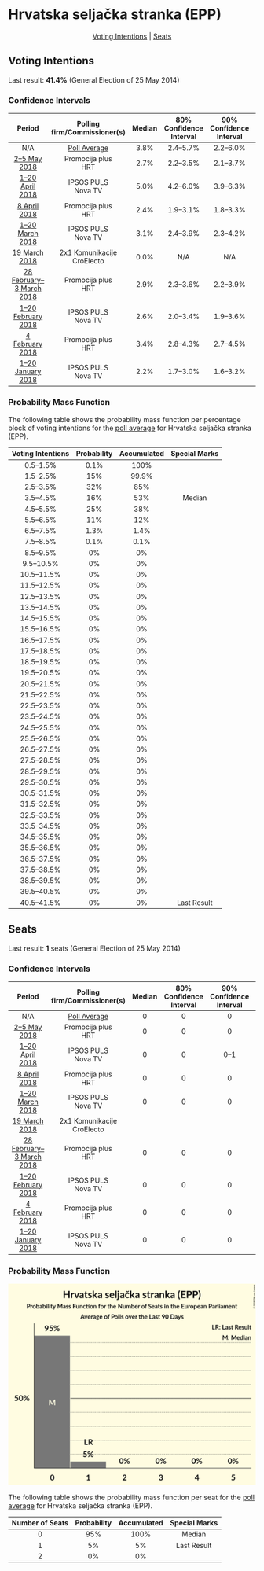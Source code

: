 # Hrvatska seljačka stranka (EPP)

<p align="center"><a href="#voting-intentions">Voting Intentions</a> | <a href="#seats">Seats</a></p>

## Voting Intentions

Last result: **41.4%** (General Election of 25 May 2014)

### Confidence Intervals

| Period     | Polling firm/Commissioner(s) | Median | 80% Confidence Interval | 90% Confidence Interval | 95% Confidence Interval | 99% Confidence Interval |
|:----------:|:----------------:|:-----------:|:-----------------------:|:-----------------------:|:-----------------------:|:-----------------------:|
| N/A | [Poll Average](average.html) | 3.8% | 2.4–5.7% | 2.2–6.0% | 2.1–6.3% | 1.8–6.9% |
| [2–5 May 2018](2018-05-05-Promocijaplus.html) | Promocija plus <br> HRT | 2.7% | 2.2–3.5% | 2.1–3.7% | 1.9–3.9% | 1.7–4.3% |
| [1–20 April 2018](2018-04-20-IPSOSPULS.html) | IPSOS PULS <br> Nova TV | 5.0% | 4.2–6.0% | 3.9–6.3% | 3.7–6.6% | 3.4–7.1% |
| [8 April 2018](2018-04-08-Promocijaplus.html) | Promocija plus <br> HRT | 2.4% | 1.9–3.1% | 1.8–3.3% | 1.7–3.5% | 1.5–3.9% |
| [1–20 March 2018](2018-03-20-IPSOSPULS.html) | IPSOS PULS <br> Nova TV | 3.1% | 2.4–3.9% | 2.3–4.2% | 2.1–4.4% | 1.9–4.8% |
| [19 March 2018](2018-03-19-2x1Komunikacije.html) | 2x1 Komunikacije <br> CroElecto | 0.0% | N/A | N/A | N/A | N/A |
| [28 February–3 March 2018](2018-03-03-Promocijaplus.html) | Promocija plus <br> HRT | 2.9% | 2.3–3.6% | 2.2–3.9% | 2.0–4.1% | 1.8–4.5% |
| [1–20 February 2018](2018-02-20-IPSOSPULS.html) | IPSOS PULS <br> Nova TV | 2.6% | 2.0–3.4% | 1.9–3.6% | 1.7–3.9% | 1.5–4.3% |
| [4 February 2018](2018-02-04-Promocijaplus.html) | Promocija plus <br> HRT | 3.4% | 2.8–4.3% | 2.7–4.5% | 2.5–4.7% | 2.3–5.1% |
| [1–20 January 2018](2018-01-20-IPSOSPULS.html) | IPSOS PULS <br> Nova TV | 2.2% | 1.7–3.0% | 1.6–3.2% | 1.4–3.4% | 1.2–3.8% |

### Probability Mass Function

The following table shows the probability mass function per percentage block of voting intentions for the [poll average](average.html) for Hrvatska seljačka stranka (EPP).

| Voting Intentions | Probability | Accumulated | Special Marks |
|:-----------------:|:-----------:|:-----------:|:-------------:|
| 0.5–1.5% | 0.1% | 100% |  |
| 1.5–2.5% | 15% | 99.9% |  |
| 2.5–3.5% | 32% | 85% |  |
| 3.5–4.5% | 16% | 53% | Median |
| 4.5–5.5% | 25% | 38% |  |
| 5.5–6.5% | 11% | 12% |  |
| 6.5–7.5% | 1.3% | 1.4% |  |
| 7.5–8.5% | 0.1% | 0.1% |  |
| 8.5–9.5% | 0% | 0% |  |
| 9.5–10.5% | 0% | 0% |  |
| 10.5–11.5% | 0% | 0% |  |
| 11.5–12.5% | 0% | 0% |  |
| 12.5–13.5% | 0% | 0% |  |
| 13.5–14.5% | 0% | 0% |  |
| 14.5–15.5% | 0% | 0% |  |
| 15.5–16.5% | 0% | 0% |  |
| 16.5–17.5% | 0% | 0% |  |
| 17.5–18.5% | 0% | 0% |  |
| 18.5–19.5% | 0% | 0% |  |
| 19.5–20.5% | 0% | 0% |  |
| 20.5–21.5% | 0% | 0% |  |
| 21.5–22.5% | 0% | 0% |  |
| 22.5–23.5% | 0% | 0% |  |
| 23.5–24.5% | 0% | 0% |  |
| 24.5–25.5% | 0% | 0% |  |
| 25.5–26.5% | 0% | 0% |  |
| 26.5–27.5% | 0% | 0% |  |
| 27.5–28.5% | 0% | 0% |  |
| 28.5–29.5% | 0% | 0% |  |
| 29.5–30.5% | 0% | 0% |  |
| 30.5–31.5% | 0% | 0% |  |
| 31.5–32.5% | 0% | 0% |  |
| 32.5–33.5% | 0% | 0% |  |
| 33.5–34.5% | 0% | 0% |  |
| 34.5–35.5% | 0% | 0% |  |
| 35.5–36.5% | 0% | 0% |  |
| 36.5–37.5% | 0% | 0% |  |
| 37.5–38.5% | 0% | 0% |  |
| 38.5–39.5% | 0% | 0% |  |
| 39.5–40.5% | 0% | 0% |  |
| 40.5–41.5% | 0% | 0% | Last Result |


## Seats

Last result: **1** seats (General Election of 25 May 2014)

### Confidence Intervals

| Period     | Polling firm/Commissioner(s) | Median | 80% Confidence Interval | 90% Confidence Interval | 95% Confidence Interval | 99% Confidence Interval |
|:----------:|:----------------:|:------:|:-----------------------:|:-----------------------:|:-----------------------:|:-----------------------:|
| N/A | [Poll Average](average.html) | 0 | 0 | 0 | 0–1 | 0–1 |
| [2–5 May 2018](2018-05-05-Promocijaplus.html) | Promocija plus <br> HRT | 0 | 0 | 0 | 0 | 0 |
| [1–20 April 2018](2018-04-20-IPSOSPULS.html) | IPSOS PULS <br> Nova TV | 0 | 0 | 0–1 | 0–1 | 0–1 |
| [8 April 2018](2018-04-08-Promocijaplus.html) | Promocija plus <br> HRT | 0 | 0 | 0 | 0 | 0 |
| [1–20 March 2018](2018-03-20-IPSOSPULS.html) | IPSOS PULS <br> Nova TV | 0 | 0 | 0 | 0 | 0 |
| [19 March 2018](2018-03-19-2x1Komunikacije.html) | 2x1 Komunikacije <br> CroElecto |  |  |  |  |  |
| [28 February–3 March 2018](2018-03-03-Promocijaplus.html) | Promocija plus <br> HRT | 0 | 0 | 0 | 0 | 0 |
| [1–20 February 2018](2018-02-20-IPSOSPULS.html) | IPSOS PULS <br> Nova TV | 0 | 0 | 0 | 0 | 0 |
| [4 February 2018](2018-02-04-Promocijaplus.html) | Promocija plus <br> HRT | 0 | 0 | 0 | 0 | 0 |
| [1–20 January 2018](2018-01-20-IPSOSPULS.html) | IPSOS PULS <br> Nova TV | 0 | 0 | 0 | 0 | 0 |

### Probability Mass Function

![Graph with seats probability mass function not yet produced](average-seats-pmf-hrvatskaseljačkastrankaepp.png "Seats Probability Mass Function")

The following table shows the probability mass function per seat for the [poll average](average.html) for Hrvatska seljačka stranka (EPP).

| Number of Seats | Probability | Accumulated | Special Marks |
|:---------------:|:-----------:|:-----------:|:-------------:|
| 0 | 95% | 100% | Median |
| 1 | 5% | 5% | Last Result |
| 2 | 0% | 0% |  |


